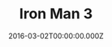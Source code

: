 ---
title: "Iron Man 3"
year: 2013
date: 2016-03-02T00:00:00.000Z
permalink: /almanac/movies/2016-03-02-iron-man-3/index.html
rating: 3
---
